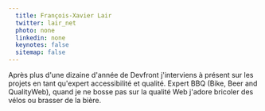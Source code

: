 ```yaml
---
  title: François-Xavier Lair
  twitter: lair_net
  photo: none
  linkedin: none
  keynotes: false
  sitemap: false
---
```

Après plus d'une dizaine d'année de Devfront j'interviens à présent sur les projets en tant qu'expert accessibilité et qualité. Expert BBQ (Bike, Beer and QualityWeb), quand je ne bosse pas sur la qualité Web j'adore bricoler des vélos ou brasser de la bière.
